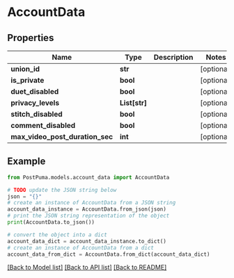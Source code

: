 # AccountData


## Properties

Name | Type | Description | Notes
------------ | ------------- | ------------- | -------------
**union_id** | **str** |  | [optional] 
**is_private** | **bool** |  | [optional] 
**duet_disabled** | **bool** |  | [optional] 
**privacy_levels** | **List[str]** |  | [optional] 
**stitch_disabled** | **bool** |  | [optional] 
**comment_disabled** | **bool** |  | [optional] 
**max_video_post_duration_sec** | **int** |  | [optional] 

## Example

```python
from PostPuma.models.account_data import AccountData

# TODO update the JSON string below
json = "{}"
# create an instance of AccountData from a JSON string
account_data_instance = AccountData.from_json(json)
# print the JSON string representation of the object
print(AccountData.to_json())

# convert the object into a dict
account_data_dict = account_data_instance.to_dict()
# create an instance of AccountData from a dict
account_data_from_dict = AccountData.from_dict(account_data_dict)
```
[[Back to Model list]](../README.md#documentation-for-models) [[Back to API list]](../README.md#documentation-for-api-endpoints) [[Back to README]](../README.md)


